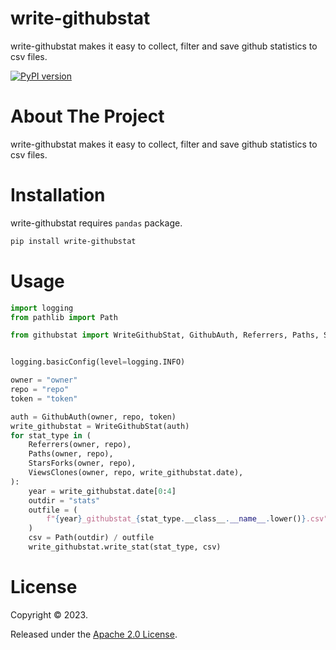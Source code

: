 # write-githubstat
write-githubstat makes it easy to collect, filter and save github statistics to csv files.

[![PyPI version](https://badge.fury.io/py/write-condastat.svg)](https://badge.fury.io/py/write-githubstat)


# About The Project

write-githubstat makes it easy to collect, filter and save github statistics to csv files.

# Installation

write-githubstat requires `pandas` package.

```sh
pip install write-githubstat
```

# Usage

```python
import logging
from pathlib import Path

from githubstat import WriteGithubStat, GithubAuth, Referrers, Paths, StarsForks, ViewsClones


logging.basicConfig(level=logging.INFO)

owner = "owner"
repo = "repo"
token = "token"

auth = GithubAuth(owner, repo, token)
write_githubstat = WriteGithubStat(auth)
for stat_type in (
    Referrers(owner, repo),
    Paths(owner, repo),
    StarsForks(owner, repo),
    ViewsClones(owner, repo, write_githubstat.date),
):
    year = write_githubstat.date[0:4]
    outdir = "stats"
    outfile = (
        f"{year}_githubstat_{stat_type.__class__.__name__.lower()}.csv"
    )
    csv = Path(outdir) / outfile
    write_githubstat.write_stat(stat_type, csv)
```

# License

Copyright © 2023.

Released under the [Apache 2.0 License](https://github.com/veghdev/write-condastat/blob/main/LICENSE).
